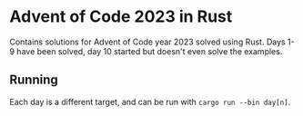 # Advent of Code 2023 in Rust
Contains solutions for Advent of Code year 2023 solved using Rust.
Days 1-9 have been solved, day 10 started but doesn't even solve the examples.

## Running
Each day is a different target, and can be run with `cargo run --bin day[n]`.